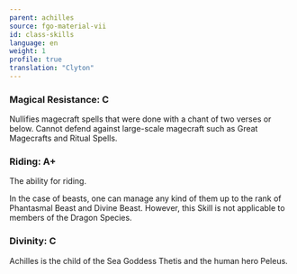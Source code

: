 ```yaml
---
parent: achilles
source: fgo-material-vii
id: class-skills
language: en
weight: 1
profile: true
translation: "Clyton"
---
```


### Magical Resistance: C

Nullifies magecraft spells that were done with a chant of two verses or below. Cannot defend against large-scale magecraft such as Great Magecrafts and Ritual Spells.

### Riding: A+

The ability for riding.

In the case of beasts, one can manage any kind of them up to the rank of Phantasmal Beast and Divine Beast. However, this Skill is not applicable to members of the Dragon Species.

### Divinity: C

Achilles is the child of the Sea Goddess Thetis and the human hero Peleus.
